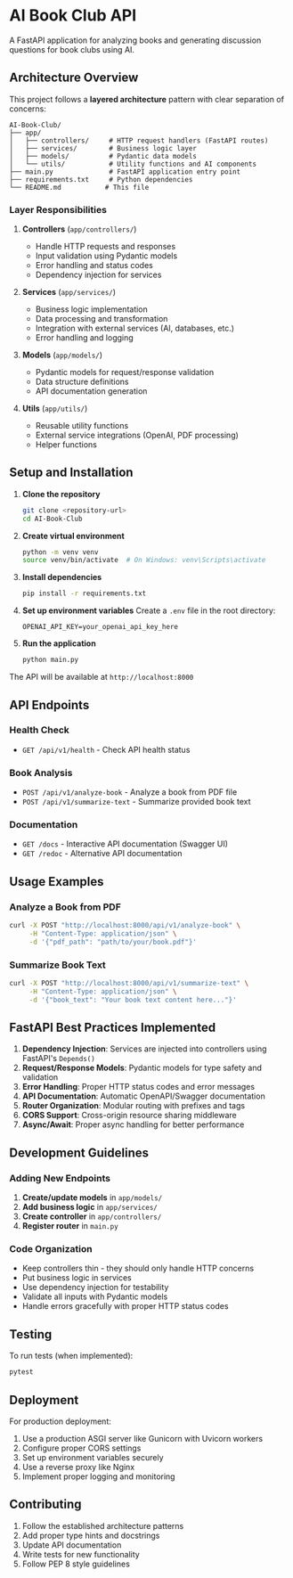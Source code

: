 # AI Book Club API

A FastAPI application for analyzing books and generating discussion questions for book clubs using AI.

## Architecture Overview

This project follows a **layered architecture** pattern with clear separation of concerns:

```
AI-Book-Club/
├── app/
│   ├── controllers/     # HTTP request handlers (FastAPI routes)
│   ├── services/        # Business logic layer
│   ├── models/          # Pydantic data models
│   └── utils/           # Utility functions and AI components
├── main.py              # FastAPI application entry point
├── requirements.txt     # Python dependencies
└── README.md           # This file
```

### Layer Responsibilities

1. **Controllers** (`app/controllers/`)
   - Handle HTTP requests and responses
   - Input validation using Pydantic models
   - Error handling and status codes
   - Dependency injection for services

2. **Services** (`app/services/`)
   - Business logic implementation
   - Data processing and transformation
   - Integration with external services (AI, databases, etc.)
   - Error handling and logging

3. **Models** (`app/models/`)
   - Pydantic models for request/response validation
   - Data structure definitions
   - API documentation generation

4. **Utils** (`app/utils/`)
   - Reusable utility functions
   - External service integrations (OpenAI, PDF processing)
   - Helper functions

## Setup and Installation

1. **Clone the repository**
   ```bash
   git clone <repository-url>
   cd AI-Book-Club
   ```

2. **Create virtual environment**
   ```bash
   python -m venv venv
   source venv/bin/activate  # On Windows: venv\Scripts\activate
   ```

3. **Install dependencies**
   ```bash
   pip install -r requirements.txt
   ```

4. **Set up environment variables**
   Create a `.env` file in the root directory:
   ```
   OPENAI_API_KEY=your_openai_api_key_here
   ```

5. **Run the application**
   ```bash
   python main.py
   ```

The API will be available at `http://localhost:8000`

## API Endpoints

### Health Check
- `GET /api/v1/health` - Check API health status

### Book Analysis
- `POST /api/v1/analyze-book` - Analyze a book from PDF file
- `POST /api/v1/summarize-text` - Summarize provided book text

### Documentation
- `GET /docs` - Interactive API documentation (Swagger UI)
- `GET /redoc` - Alternative API documentation

## Usage Examples

### Analyze a Book from PDF

```bash
curl -X POST "http://localhost:8000/api/v1/analyze-book" \
     -H "Content-Type: application/json" \
     -d '{"pdf_path": "path/to/your/book.pdf"}'
```

### Summarize Book Text

```bash
curl -X POST "http://localhost:8000/api/v1/summarize-text" \
     -H "Content-Type: application/json" \
     -d '{"book_text": "Your book text content here..."}'
```

## FastAPI Best Practices Implemented

1. **Dependency Injection**: Services are injected into controllers using FastAPI's `Depends()`
2. **Request/Response Models**: Pydantic models for type safety and validation
3. **Error Handling**: Proper HTTP status codes and error messages
4. **API Documentation**: Automatic OpenAPI/Swagger documentation
5. **Router Organization**: Modular routing with prefixes and tags
6. **CORS Support**: Cross-origin resource sharing middleware
7. **Async/Await**: Proper async handling for better performance

## Development Guidelines

### Adding New Endpoints

1. **Create/update models** in `app/models/`
2. **Add business logic** in `app/services/`
3. **Create controller** in `app/controllers/`
4. **Register router** in `main.py`

### Code Organization

- Keep controllers thin - they should only handle HTTP concerns
- Put business logic in services
- Use dependency injection for testability
- Validate all inputs with Pydantic models
- Handle errors gracefully with proper HTTP status codes

## Testing

To run tests (when implemented):
```bash
pytest
```

## Deployment

For production deployment:
1. Use a production ASGI server like Gunicorn with Uvicorn workers
2. Configure proper CORS settings
3. Set up environment variables securely
4. Use a reverse proxy like Nginx
5. Implement proper logging and monitoring

## Contributing

1. Follow the established architecture patterns
2. Add proper type hints and docstrings
3. Update API documentation
4. Write tests for new functionality
5. Follow PEP 8 style guidelines